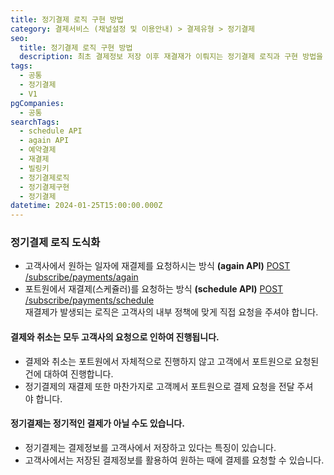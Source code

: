 ```yaml
---
title: 정기결제 로직 구현 방법
category: 결제서비스 (채널설정 및 이용안내) > 결제유형 > 정기결제
seo:
  title: 정기결제 로직 구현 방법
  description: 최초 결제정보 저장 이후 재결재가 이뤄지는 정기결제 로직과 구현 방법을 확인해보세요.
tags:
  - 공통
  - 정기결제
  - V1
pgCompanies:
  - 공통
searchTags:
  - schedule API
  - again API
  - 예약결제
  - 재결제
  - 빌링키
  - 정기결제로직
  - 정기결제구현
  - 정기결제
datetime: 2024-01-25T15:00:00.000Z
---
```


<Callout content="최초에 결제정보를 저장(빌링키 발급)한 이후 재결제는 아래의 두 가지 방식으로 구현하실 수 있습니다.
두 가지 방식 모두 매 결제시마다 포트원으로 재결제에 대한 API를 호출해 주셔야 합니다.
" title="" />

### **정기결제 로직 도식화**



- 고객사에서 원하는 일자에 재결제를 요청하시는 방식 **(again API)**
  [POST /subscribe/payments/again](https://developers.portone.io/api/rest-v1/nonAuthPayment#post%20%2Fsubscribe%2Fpayments%2Fagain)
- 포트원에서 재결제(스케쥴러)를 요청하는 방식 **(schedule API)**
  [POST /subscribe/payments/schedule](https://developers.portone.io/api/rest-v1/nonAuthPayment.subscribe#post%20%2Fsubscribe%2Fpayments%2Fschedule) \
  재결제가 발생되는 로직은 고객사의 내부 정책에 맞게 직접 요청을 주셔야 합니다.

<Callout content="" icon="" title="schedule API와 again API의 차이점 보러가기 ↗" />

#### **결제와 취소는 모두 고객사의 요청으로 인하여 진행됩니다.**

- 결제와 취소는 포트원에서 자체적으로 진행하지 않고 고객에서 포트원으로 요청된 건에 대하여 진행합니다.
- 정기결제의 재결제 또한 마찬가지로 고객께서 포트원으로 결제 요청을 전달 주셔야 합니다.

#### **정기결제는 정기적인 결제가 아닐 수도 있습니다.**

- 정기결제는 결제정보를 고객사에서 저장하고 있다는 특징이 있습니다.
- 고객사에서는 저장된 결제정보를 활용하여 원하는 때에 결제를 요청할 수 있습니다.
